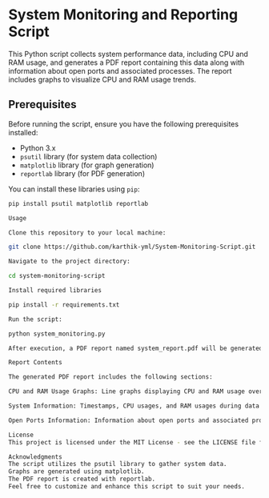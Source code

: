 # System Monitoring and Reporting Script

This Python script collects system performance data, including CPU and RAM usage, and generates a PDF report containing this data along with information about open ports and associated processes. The report includes graphs to visualize CPU and RAM usage trends.

## Prerequisites

Before running the script, ensure you have the following prerequisites installed:

- Python 3.x
- `psutil` library (for system data collection)
- `matplotlib` library (for graph generation)
- `reportlab` library (for PDF generation)

You can install these libraries using `pip`:

```bash
pip install psutil matplotlib reportlab

Usage

Clone this repository to your local machine:

git clone https://github.com/karthik-yml/System-Monitoring-Script.git

Navigate to the project directory:

cd system-monitoring-script

Install required libraries

pip install -r requirements.txt

Run the script:

python system_monitoring.py

After execution, a PDF report named system_report.pdf will be generated in the project directory.

Report Contents

The generated PDF report includes the following sections:

CPU and RAM Usage Graphs: Line graphs displaying CPU and RAM usage over time.

System Information: Timestamps, CPU usages, and RAM usages during data collection.

Open Ports Information: Information about open ports and associated process names and PIDs.

License
This project is licensed under the MIT License - see the LICENSE file for details.

Acknowledgments
The script utilizes the psutil library to gather system data.
Graphs are generated using matplotlib.
The PDF report is created with reportlab.
Feel free to customize and enhance this script to suit your needs.

